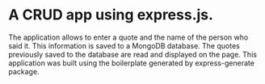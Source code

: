# A CRUD app using express.js.
The application allows to enter a quote and the name of the person who said it.
This information is saved to a MongoDB database.
The quotes previously saved to the database are read and displayed on the page.
This application was built using the boilerplate generated by express-generate package.

